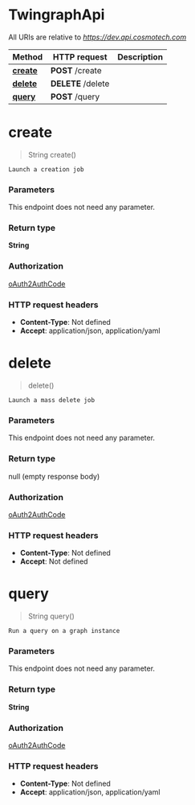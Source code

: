 # TwingraphApi

All URIs are relative to *https://dev.api.cosmotech.com*

Method | HTTP request | Description
------------- | ------------- | -------------
[**create**](TwingraphApi.md#create) | **POST** /create | 
[**delete**](TwingraphApi.md#delete) | **DELETE** /delete | 
[**query**](TwingraphApi.md#query) | **POST** /query | 


<a name="create"></a>
# **create**
> String create()



    Launch a creation job

### Parameters
This endpoint does not need any parameter.

### Return type

**String**

### Authorization

[oAuth2AuthCode](../README.md#oAuth2AuthCode)

### HTTP request headers

- **Content-Type**: Not defined
- **Accept**: application/json, application/yaml

<a name="delete"></a>
# **delete**
> delete()



    Launch a mass delete job

### Parameters
This endpoint does not need any parameter.

### Return type

null (empty response body)

### Authorization

[oAuth2AuthCode](../README.md#oAuth2AuthCode)

### HTTP request headers

- **Content-Type**: Not defined
- **Accept**: Not defined

<a name="query"></a>
# **query**
> String query()



    Run a query on a graph instance

### Parameters
This endpoint does not need any parameter.

### Return type

**String**

### Authorization

[oAuth2AuthCode](../README.md#oAuth2AuthCode)

### HTTP request headers

- **Content-Type**: Not defined
- **Accept**: application/json, application/yaml

